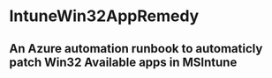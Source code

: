 # IntuneWin32AppRemedy
## An Azure automation runbook to automaticly patch Win32 Available apps in MSIntune 
